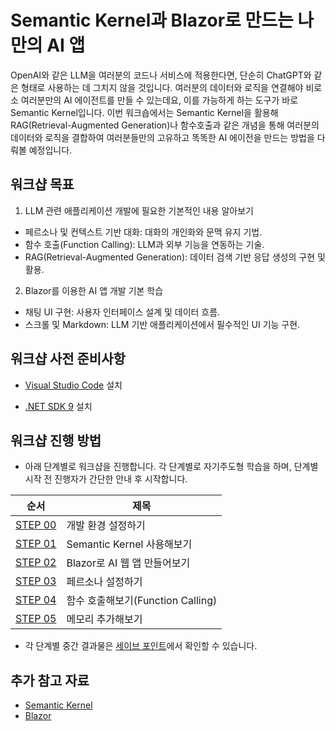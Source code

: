 # Semantic Kernel과 Blazor로 만드는 나만의 AI 앱

OpenAI와 같은 LLM을 여러분의 코드나 서비스에 적용한다면, 단순히 ChatGPT와 같은 형태로 사용하는 데 그치지 않을 것입니다. 여러분의 데이터와 로직을 연결해야 비로소 여러분만의 AI 에이전트를 만들 수 있는데요, 이를 가능하게 하는 도구가 바로 Semantic Kernel입니다. 이번 워크숍에서는 Semantic Kernel을 활용해 RAG(Retrieval-Augmented Generation)나 함수호출과 같은 개념을 통해 여러분의 데이터와 로직을 결합하여 여러분들만의 고유하고 똑똑한 AI 에이전을 만드는 방법을 다뤄볼 예정입니다.

## 워크샵 목표

1. LLM 관련 애플리케이션 개발에 필요한 기본적인 내용 알아보기
  - 페르소나 및 컨텍스트 기반 대화: 대화의 개인화와 문맥 유지 기법.
  - 함수 호출(Function Calling): LLM과 외부 기능을 연동하는 기술.
  - RAG(Retrieval-Augmented Generation): 데이터 검색 기반 응답 생성의 구현 및 활용.

2. Blazor를 이용한 AI 앱 개발 기본 학습
  - 채팅 UI 구현: 사용자 인터페이스 설계 및 데이터 흐름.
  - 스크롤 및 Markdown: LLM 기반 애플리케이션에서 필수적인 UI 기능 구현.

## 워크샵 사전 준비사항

- [Visual Studio Code](https://code.visualstudio.com) 설치

- [.NET SDK 9](https://dotnet.microsoft.com/ko-kr/download/dotnet/9.0) 설치

## 워크샵 진행 방법

- 아래 단계별로 워크샵을 진행합니다. 각 단계별로 자기주도형 학습을 하며, 단계별 시작 전 진행자가 간단한 안내 후 시작합니다.

|순서|제목|
|---|---|
|[STEP 00](./docs/step-00.md)|개발 환경 설정하기|
|[STEP 01](./docs/step-01.md)|Semantic Kernel 사용해보기|
|[STEP 02](./docs/step-02.md)|Blazor로 AI 웹 앱 만들어보기|
|[STEP 03](./docs/step-03.md)|페르소나 설정하기|
|[STEP 04](./docs/step-04.md)|함수 호출해보기(Function Calling)|
|[STEP 05](./docs/step-05.md)|메모리 추가해보기|

- 각 단계별 중간 결과물은 [세이브 포인트](./save-points)에서 확인할 수 있습니다.

## 추가 참고 자료

- [Semantic Kernel](https://learn.microsoft.com/en-us/semantic-kernel/overview/)
- [Blazor](https://dotnet.microsoft.com/en-us/apps/aspnet/web-apps/blazor)

